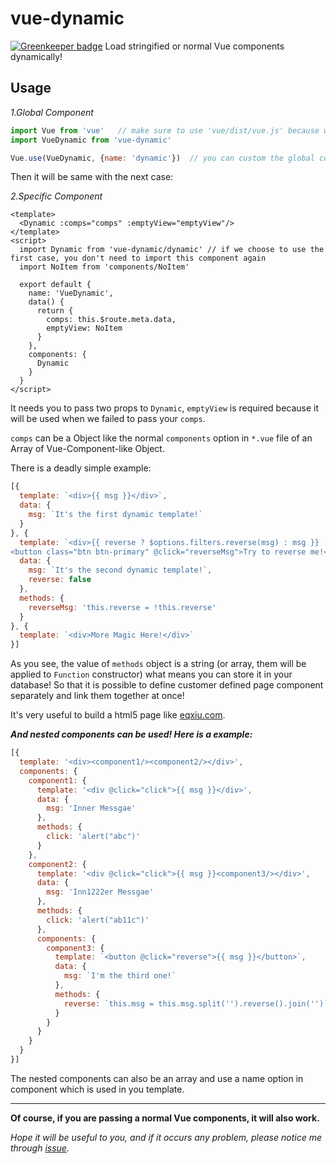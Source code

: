 # vue-dynamic

[![Greenkeeper badge](https://badges.greenkeeper.io/JounQin/vue-dynamic.svg)](https://greenkeeper.io/)
Load stringified or normal Vue components dynamically!

## Usage

_1.Global Component_

``` js
import Vue from 'vue'   // make sure to use 'vue/dist/vue.js' because we will use template
import VueDynamic from 'vue-dynamic'

Vue.use(VueDynamic, {name: 'dynamic'})  // you can custom the global component name and it's default name is 'dynamic'
```

Then it will be same with the next case:

_2.Specific Component_

``` vue
<template>
  <Dynamic :comps="comps" :emptyView="emptyView"/>
</template>
<script>
  import Dynamic from 'vue-dynamic/dynamic' // if we choose to use the first case, you don't need to import this component again
  import NoItem from 'components/NoItem'

  export default {
    name: 'VueDynamic',
    data() {
      return {
        comps: this.$route.meta.data,
        emptyView: NoItem
      }
    },
    components: {
      Dynamic
    }
  }
</script>

```

It needs you to pass two props to `Dynamic`, `emptyView` is required because it will be used when we failed to pass your `comps`.

`comps` can be a Object like the normal `components` option in `*.vue` file of an Array of Vue-Component-like Object.

There is a deadly simple example:

``` js
[{
  template: `<div>{{ msg }}</div>`,
  data: {
    msg: `It's the first dynamic template!`
  }
}, {
  template: `<div>{{ reverse ? $options.filters.reverse(msg) : msg }}
<button class="btn btn-primary" @click="reverseMsg">Try to reverse me!</button></div>`,
  data: {
    msg: `It's the second dynamic template!`,
    reverse: false
  },
  methods: {
    reverseMsg: 'this.reverse = !this.reverse'
  }
}, {
  template: `<div>More Magic Here!</div>`
}]
```

As you see, the value of `methods` object is a string (or array, them will be applied to `Function` constructor) what means you can store it in your database! So that it is possible to define customer defined page component separately and link them together at once!

It's very useful to build a html5 page like [eqxiu.com](http://www.eqxiu.com/).

__*And nested components can be used! Here is a example:*__

``` js
[{
  template: '<div><component1/><component2/></div>',
  components: {
    component1: {
      template: '<div @click="click">{{ msg }}</div>',
      data: {
        msg: 'Inner Messgae'
      },
      methods: {
        click: 'alert("abc")'
      }
    },
    component2: {
      template: '<div @click="click">{{ msg }}<component3/></div>',
      data: {
        msg: 'Inn1222er Messgae'
      },
      methods: {
        click: 'alert("ab11c")'
      },
      components: {
        component3: {
          template: `<button @click="reverse">{{ msg }}</button>`,
          data: {
            msg: `I'm the third one!`
          },
          methods: {
            reverse: `this.msg = this.msg.split('').reverse().join('')`
          }
        }
      }
    }
  }
}]
```

The nested components can also be an array and use a name option in component which is used in you template.

---

__Of course, if you are passing a normal Vue components, it will also work.__

*Hope it will be useful to you, and if it occurs any problem, please notice me through [issue](https://github.com/JounQin/vue-dynamic/issues).*
